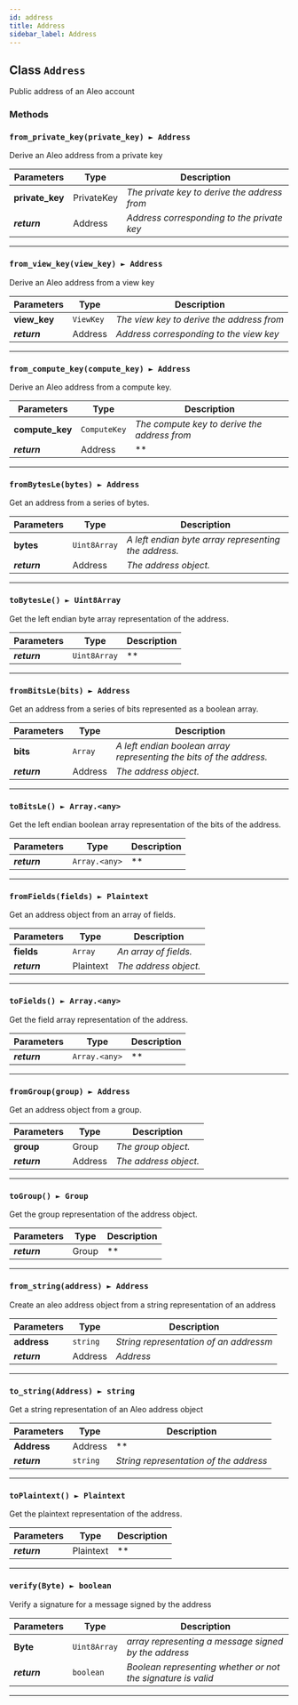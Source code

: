 ```yaml
---
id: address
title: Address
sidebar_label: Address
---
```


## Class `Address`

Public address of an Aleo account

### Methods

### `from_private_key(private_key) ► Address`
 

Derive an Aleo address from a private key

Parameters | Type | Description
--- | --- | ---
__private_key__ | PrivateKey | *The private key to derive the address from*
__*return*__ | Address | *Address corresponding to the private key*

---

### `from_view_key(view_key) ► Address`
 

Derive an Aleo address from a view key

Parameters | Type | Description
--- | --- | ---
__view_key__ | `ViewKey` | *The view key to derive the address from*
__*return*__ | Address | *Address corresponding to the view key*

---

### `from_compute_key(compute_key) ► Address`
 

Derive an Aleo address from a compute key.

Parameters | Type | Description
--- | --- | ---
__compute_key__ | `ComputeKey` | *The compute key to derive the address from*
__*return*__ | Address | **

---

### `fromBytesLe(bytes) ► Address`
 

Get an address from a series of bytes.

Parameters | Type | Description
--- | --- | ---
__bytes__ | `Uint8Array` | *A left endian byte array representing the address.*
__*return*__ | Address | *The address object.*

---

### `toBytesLe() ► Uint8Array`


Get the left endian byte array representation of the address.

Parameters | Type | Description
--- | --- | ---
__*return*__ | `Uint8Array` | **

---

### `fromBitsLe(bits) ► Address`
 

Get an address from a series of bits represented as a boolean array.

Parameters | Type | Description
--- | --- | ---
__bits__ | `Array` | *A left endian boolean array representing the bits of the address.*
__*return*__ | Address | *The address object.*

---

### `toBitsLe() ► Array.<any>`


Get the left endian boolean array representation of the bits of the address.

Parameters | Type | Description
--- | --- | ---
__*return*__ | `Array.<any>` | **

---

### `fromFields(fields) ► Plaintext`
 

Get an address object from an array of fields.

Parameters | Type | Description
--- | --- | ---
__fields__ | `Array` | *An array of fields.*
__*return*__ | Plaintext | *The address object.*

---

### `toFields() ► Array.<any>`


Get the field array representation of the address.

Parameters | Type | Description
--- | --- | ---
__*return*__ | `Array.<any>` | **

---

### `fromGroup(group) ► Address`
 

Get an address object from a group.

Parameters | Type | Description
--- | --- | ---
__group__ | Group | *The group object.*
__*return*__ | Address | *The address object.*

---

### `toGroup() ► Group`


Get the group representation of the address object.

Parameters | Type | Description
--- | --- | ---
__*return*__ | Group | **

---

### `from_string(address) ► Address`
 

Create an aleo address object from a string representation of an address

Parameters | Type | Description
--- | --- | ---
__address__ | `string` | *String representation of an addressm*
__*return*__ | Address | *Address*

---

### `to_string(Address) ► string`


Get a string representation of an Aleo address object

Parameters | Type | Description
--- | --- | ---
__Address__ | Address | **
__*return*__ | `string` | *String representation of the address*

---

### `toPlaintext() ► Plaintext`


Get the plaintext representation of the address.

Parameters | Type | Description
--- | --- | ---
__*return*__ | Plaintext | **

---

### `verify(Byte) ► boolean`


Verify a signature for a message signed by the address

Parameters | Type | Description
--- | --- | ---
__Byte__ | `Uint8Array` | *array representing a message signed by the address*
__*return*__ | `boolean` | *Boolean representing whether or not the signature is valid*

---